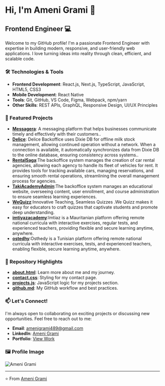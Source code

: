 # Hi, I'm Ameni Grami 👋

## Frontend Engineer 💻

Welcome to my GitHub profile! I'm a passionate Frontend Engineer with expertise in building modern, responsive, and user-friendly web applications. I love turning ideas into reality through clean, efficient, and scalable code.

### 🛠️ Technologies & Tools

- **Frontend Development**: React.js, Next.js, TypeScript, JavaScript, HTML5, CSS3
- **Mobile Development**: React Native
- **Tools**: Git, GitHub, VS Code, Figma, Webpack, npm/yarn
- **Other Skills**: REST APIs, GraphQL, Responsive Design, UI/UX Principles

### 🌟 Featured Projects

- **[Messagera](#)**: A messaging platform that helps businesses communicate timely and effectively with their customers..
- **[Delice](#)**: Delice Backoffice uses Dixie DB for offline milk stock management, allowing continued operation without a network. When a connection is available, it automatically synchronizes data from Dixie DB to the online database, ensuring consistency across systems..
- **[RentalSaga](#)**:The backoffice system manages the creation of car rental agencies, allowing each agency to handle its fleet of vehicles for rent. It provides tools for tracking available cars, managing reservations, and ensuring smooth rental operations, streamlining the overall management process for agencies.
- **[TakiAcademyAdmin](#)**:The backoffice system manages an educational website, overseeing content, user enrollment, and course administration to ensure seamless learning experiences.
- **[WeQuizz](#)**:Innovative Teaching, Seamless Quizzes .We Quizz makes it easy for educators to craft quizzes that captivate students and promote deep understanding.
- **[imtiyazacademy](#)**:Imtiaz is a Mauritanian platform offering remote national curricula with interactive exercises, regular tests, and experienced teachers, providing flexible and secure learning anytime, anywhere.
- **[ostedhy](#)**:Osthedy is a Tunisian platform offering remote national curricula with interactive exercises, tests, and experienced teachers, enabling flexible, secure learning anytime, anywhere.

### 📂 Repository Highlights

- **[about.html](#)**: Learn more about me and my journey.
- **[contact.css](#)**: Styling for my contact page.
- **[projects.js](#)**: JavaScript logic for my projects section.
- **[github.md](#)**: My GitHub workflow and best practices.

### 📫 Let's Connect!

I'm always open to collaborating on exciting projects or discussing new opportunities. Feel free to reach out to me:

- **Email**: [amenigrami489@gmail.com](mailto:amenigrami489@gmail.com)
- **LinkedIn**: [Ameni Grami](https://www.linkedin.com/in/your-profile)
- **Portfolio**: [View Work](#)

### 🖼️ Profile Image

![Ameni Grami](image.png)

---

⭐️ From [Ameni Grami](https://github.com/Ameni102Grami)

